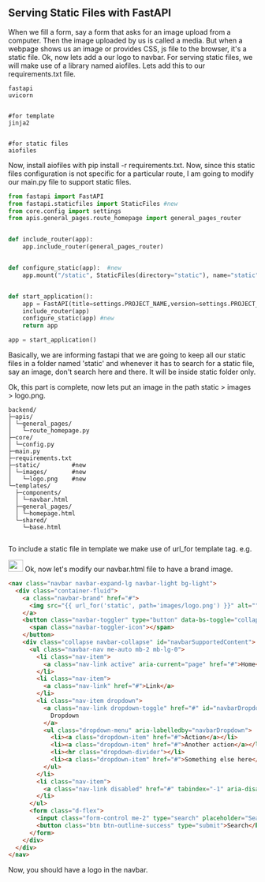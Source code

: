 ##  Serving Static Files with FastAPI

When we fill a form, say a form that asks for an image upload from a computer. Then the image uploaded by us is called a media.
But when a webpage shows us an image or provides CSS, js file to the browser, it's a static file. Ok, now lets add a our logo to navbar. For serving static files, we will make use of a library named aiofiles. Lets add this to our requirements.txt file.

```
fastapi
uvicorn


#for template
jinja2


#for static files
aiofiles

```
Now, install aiofiles with pip install -r requirements.txt. Now, since this static files configuration is not specific for a particular route, I am going to modify our main.py file to support static files.

```py
from fastapi import FastAPI
from fastapi.staticfiles import StaticFiles #new
from core.config import settings
from apis.general_pages.route_homepage import general_pages_router


def include_router(app):
    app.include_router(general_pages_router)


def configure_static(app):  #new
    app.mount("/static", StaticFiles(directory="static"), name="static")


def start_application():
    app = FastAPI(title=settings.PROJECT_NAME,version=settings.PROJECT_VERSION)
    include_router(app)
    configure_static(app) #new
    return app

app = start_application()
```

Basically, we are informing fastapi that we are going to keep all our static files in a folder named 'static' and whenever it has to search for a static file, say an image, don't search here and there. It will be inside static folder only.

Ok, this part is complete, now lets put an image in the path static > images > logo.png.

```
backend/
├─apis/
│ └─general_pages/
│   └─route_homepage.py
├─core/
│ └─config.py
├─main.py
├─requirements.txt
├─static/         #new
│ └─images/       #new
│   └─logo.png    #new
└─templates/
  ├─components/
  │ └─navbar.html
  ├─general_pages/
  │ └─homepage.html
  └─shared/
    └─base.html
    
```
To include a static file in template we make use of url_for template tag. e.g. 

<img src="{{ url_for('static', path='images/jb.png') }}" alt="" width="30" height="24">

<link href="{{ url_for('static', path='/styles.css') }}" rel="stylesheet">
Ok, now let's modify our navbar.html file to have a brand image.

```html
<nav class="navbar navbar-expand-lg navbar-light bg-light">
  <div class="container-fluid">
    <a class="navbar-brand" href="#">
      <img src="{{ url_for('static', path='images/logo.png') }}" alt="" width="30" height="24">
    </a>
    <button class="navbar-toggler" type="button" data-bs-toggle="collapse" data-bs-target="#navbarSupportedContent" aria-controls="navbarSupportedContent" aria-expanded="false" aria-label="Toggle navigation">
      <span class="navbar-toggler-icon"></span>
    </button>
    <div class="collapse navbar-collapse" id="navbarSupportedContent">
      <ul class="navbar-nav me-auto mb-2 mb-lg-0">
        <li class="nav-item">
          <a class="nav-link active" aria-current="page" href="#">Home</a>
        </li>
        <li class="nav-item">
          <a class="nav-link" href="#">Link</a>
        </li>
        <li class="nav-item dropdown">
          <a class="nav-link dropdown-toggle" href="#" id="navbarDropdown" role="button" data-bs-toggle="dropdown" aria-expanded="false">
            Dropdown
          </a>
          <ul class="dropdown-menu" aria-labelledby="navbarDropdown">
            <li><a class="dropdown-item" href="#">Action</a></li>
            <li><a class="dropdown-item" href="#">Another action</a></li>
            <li><hr class="dropdown-divider"></li>
            <li><a class="dropdown-item" href="#">Something else here</a></li>
          </ul>
        </li>
        <li class="nav-item">
          <a class="nav-link disabled" href="#" tabindex="-1" aria-disabled="true">Disabled</a>
        </li>
      </ul>
      <form class="d-flex">
        <input class="form-control me-2" type="search" placeholder="Search" aria-label="Search">
        <button class="btn btn-outline-success" type="submit">Search</button>
      </form>
    </div>
  </div>
</nav>

```
Now, you should have a logo in the navbar.


